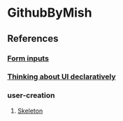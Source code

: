 # GithubByMish

## References

### [Form inputs](https://beta.reactjs.org/learn/state-a-components-memory#recap)

### [Thinking about UI declaratively](https://beta.reactjs.org/learn/reacting-to-input-with-state#thinking-about-ui-declaratively)

### user-creation

1. [Skeleton](https://skeletonreact.com/)
